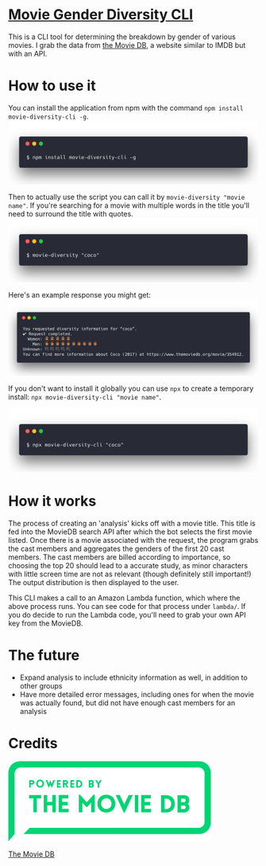 # [Movie Gender Diversity CLI](https://github.com/jmahabal/movie-diversity-cli)

This is a CLI tool for determining the breakdown by gender of various movies. I
grab the data from [the Movie DB](themoviedb.org), a website similar to IMDB but
with an API.

# How to use it

You can install the application from npm with the command `npm install
movie-diversity-cli -g`.
<img width="640" src="https://raw.githubusercontent.com/jmahabal/movie-diversity-cli/master/download.png" alt="Download Instructions">

Then to actually use the script you can call it by `movie-diversity "movie
name"`. If you're searching for a movie with multiple words in the title you'll
need to surround the title with quotes.
<img width="640" src="https://raw.githubusercontent.com/jmahabal/movie-diversity-cli/master/example.png" alt="Example Call">

Here's an example response you might get:
<img width="640" src="https://raw.githubusercontent.com/jmahabal/movie-diversity-cli/master/result.png" alt="Result">

If you don't want to install it globally you can use `npx` to create a temporary
install: `npx movie-diversity-cli "movie name"`.

<img width="640" src="https://raw.githubusercontent.com/jmahabal/movie-diversity-cli/master/npx.png" alt="Using npx">

# How it works

The process of creating an 'analysis' kicks off with a movie title. This title
is fed into the MovieDB search API after which the bot selects the first movie
listed. Once there is a movie associated with the request, the program grabs the
cast members and aggregates the genders of the first 20 cast members. The cast
members are billed according to importance, so choosing the top 20 should lead
to a accurate study, as minor characters with little screen time are not as
relevant (though definitely still important!) The output distribution is then
displayed to the user.

This CLI makes a call to an Amazon Lambda function, which where the above
process runs. You can see code for that process under `lambda/`. If you do
decide to run the Lambda code, you'll need to grab your own API key from the
MovieDB.

# The future

* Expand analysis to include ethnicity information as well, in addition to other
  groups
* Have more detailed error messages, including ones for when the movie was
  actually found, but did not have enough cast members for an analysis

# Credits

![The Movie DB](themoviedb.png)

[The Movie DB](https://www.themoviedb.org/documentation/api)
